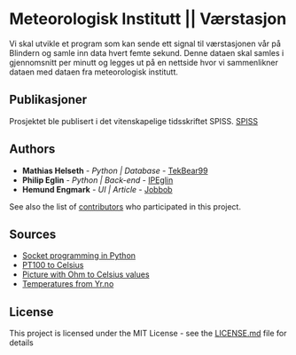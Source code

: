 # Meteorologisk Institutt || Værstasjon

Vi skal utvikle et program som kan sende ett signal til værstasjonen vår på Blindern og samle inn data hvert femte sekund. Denne dataen skal samles i gjennomsnitt per minutt og legges ut på en nettside hvor vi sammenlikner dataen med dataen fra meteorologisk institutt.  

## Publikasjoner

Prosjektet ble publisert i det vitenskapelige tidsskriftet SPISS.
[SPISS](https://boap.uib.no/index.php/spiss/article/view/1417)

## Authors

* **Mathias Helseth** - *Python | Database* - [TekBear99](https://github.com/Tekbear99)
* **Philip Eglin** - *Python | Back-end* - [IPEglin](https://github.com/Ipeglin)
* **Hemund Engmark** - *UI | Article* - [Jobbob](https://github.com/Jobbob)

See also the list of [contributors](https://github.com/Tekbear99/MetInstitutt/contributors) who participated in this project.

## Sources
* [Socket programming in Python](https://pymotw.com/2/socket/tcp.html)
* [PT100 to Celsius](https://techoverflow.net/2016/01/02/accurate-calculation-of-pt100pt1000-temperature-from-resistance/)
* [Picture with Ohm to Celsius values](http://www.intech.co.nz/products/temperature/typert/-200to239c.gif)
* [Temperatures from Yr.no](https://www.yr.no/sted/Norge/Oslo/Oslo/Oslo_(Blindern)_m%C3%A5lestasjon/detaljert_statistikk.html)
## License

This project is licensed under the MIT License - see the [LICENSE.md](LICENSE.md) file for details
